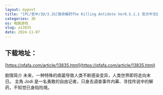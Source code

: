 ```yaml
---
layout: mypost
title: "[PC/官中/3D/3.2G]致命解药The Killing Antidote Ver0.5.1.1 官方中文版"
categories: 3D
os: 电脑游戏
slug: a13835
date: 2024-11-07
---
```


## 下载地址：

[https://qfafa.com/article/13835.html](https://qfafa.com/article/13835.html)

剧情简介
未来，一种特殊的病菌导致人类不断感染变异，人类世界即将走向末日。
主角 Jodi 是一名勇敢的自由记者，只身去调查事件内幕、寻找传说中的解药，不知觉已身陷险境。
